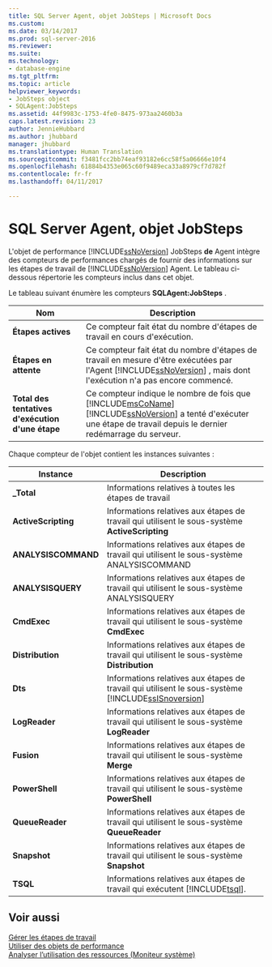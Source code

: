 ```yaml
---
title: SQL Server Agent, objet JobSteps | Microsoft Docs
ms.custom: 
ms.date: 03/14/2017
ms.prod: sql-server-2016
ms.reviewer: 
ms.suite: 
ms.technology:
- database-engine
ms.tgt_pltfrm: 
ms.topic: article
helpviewer_keywords:
- JobSteps object
- SQLAgent:JobSteps
ms.assetid: 44f9983c-1753-4fe0-8475-973aa2460b3a
caps.latest.revision: 23
author: JennieHubbard
ms.author: jhubbard
manager: jhubbard
ms.translationtype: Human Translation
ms.sourcegitcommit: f3481fcc2bb74eaf93182e6cc58f5a06666e10f4
ms.openlocfilehash: 61884b4353e065c60f9489eca33a8979cf7d782f
ms.contentlocale: fr-fr
ms.lasthandoff: 04/11/2017

---
```

# <a name="sql-server-agent-jobsteps-object"></a>SQL Server Agent, objet JobSteps
  L'objet de performance [!INCLUDE[ssNoVersion](../../includes/ssnoversion-md.md)] JobSteps **de**  Agent intègre des compteurs de performances chargés de fournir des informations sur les étapes de travail de [!INCLUDE[ssNoVersion](../../includes/ssnoversion-md.md)] Agent. Le tableau ci-dessous répertorie les compteurs inclus dans cet objet.  
  
 Le tableau suivant énumère les compteurs **SQLAgent:JobSteps** .  
  
|Nom|Description|  
|----------|-----------------|  
|**Étapes actives**|Ce compteur fait état du nombre d'étapes de travail en cours d'exécution.|  
|**Étapes en attente**|Ce compteur fait état du nombre d'étapes de travail en mesure d'être exécutées par l'Agent [!INCLUDE[ssNoVersion](../../includes/ssnoversion-md.md)] , mais dont l'exécution n'a pas encore commencé.|  
|**Total des tentatives d'exécution d'une étape**|Ce compteur indique le nombre de fois que [!INCLUDE[msCoName](../../includes/msconame-md.md)] [!INCLUDE[ssNoVersion](../../includes/ssnoversion-md.md)] a tenté d'exécuter une étape de travail depuis le dernier redémarrage du serveur.|  
  
 Chaque compteur de l'objet contient les instances suivantes :  
  
|Instance|Description|  
|--------------|-----------------|  
|**_Total**|Informations relatives à toutes les étapes de travail|  
|**ActiveScripting**|Informations relatives aux étapes de travail qui utilisent le sous-système **ActiveScripting**|  
|**ANALYSISCOMMAND**|Informations relatives aux étapes de travail qui utilisent le sous-système ANALYSISCOMMAND|  
|**ANALYSISQUERY**|Informations relatives aux étapes de travail qui utilisent le sous-système ANALYSISQUERY|  
|**CmdExec**|Informations relatives aux étapes de travail qui utilisent le sous-système **CmdExec**|  
|**Distribution**|Informations relatives aux étapes de travail qui utilisent le sous-système **Distribution**|  
|**Dts**|Informations relatives aux étapes de travail qui utilisent le sous-système [!INCLUDE[ssISnoversion](../../includes/ssisnoversion-md.md)]|  
|**LogReader**|Informations relatives aux étapes de travail qui utilisent le sous-système **LogReader**|  
|**Fusion**|Informations relatives aux étapes de travail qui utilisent le sous-système **Merge**|  
|**PowerShell**|Informations relatives aux étapes de travail qui utilisent le sous-système **PowerShell**|  
|**QueueReader**|Informations relatives aux étapes de travail qui utilisent le sous-système **QueueReader**|  
|**Snapshot**|Informations relatives aux étapes de travail qui utilisent le sous-système **Snapshot**|  
|**TSQL**|Informations relatives aux étapes de travail qui exécutent [!INCLUDE[tsql](../../includes/tsql-md.md)].|  
  
## <a name="see-also"></a>Voir aussi  
 [Gérer les étapes de travail](http://msdn.microsoft.com/library/51352afc-a0a4-428b-8985-f9e58bb57c31)   
 [Utiliser des objets de performance](http://msdn.microsoft.com/library/830b843a-6b2a-4620-a51b-98358e9fc54b)   
 [Analyser l’utilisation des ressources &#40;Moniteur système&#41;](../../relational-databases/performance-monitor/monitor-resource-usage-system-monitor.md)  
  
  
